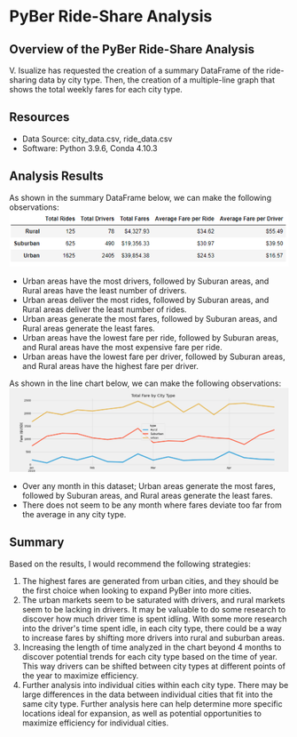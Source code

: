 # PyBer Ride-Share Analysis

## Overview of the PyBer Ride-Share Analysis
V. Isualize has requested the creation of a summary DataFrame of the ride-sharing data by city type. Then, the creation of a multiple-line graph that shows the total weekly fares for each city type.

## Resources
- Data Source: city_data.csv, ride_data.csv
- Software: Python 3.9.6, Conda 4.10.3

## Analysis Results
As shown in the summary DataFrame below, we can make the following observations:
![PyBer_Summary](challenge/analysis/PyBer_summary_df.PNG)
- Urban areas have the most drivers, followed by Suburan areas, and Rural areas have the least number of drivers.
- Urban areas deliver the most rides, followed by Suburan areas, and Rural areas deliver the least number of rides.
- Urban areas generate the most fares, followed by Suburan areas, and Rural areas generate the least fares.
- Urban areas have the lowest fare per ride, followed by Suburan areas, and Rural areas have the most expensive fare per ride.
- Urban areas have the lowest fare per driver, followed by Suburan areas, and Rural areas have the highest fare per driver.

As shown in the line chart below, we can make the following observations:
![PyBer_Fare_Summary](challenge/analysis/PyBer_fare_summary.png)
- Over any month in this dataset; Urban areas generate the most fares, followed by Suburan areas, and Rural areas generate the least fares.
- There does not seem to be any month where fares deviate too far from the average in any city type.

## Summary
Based on the results, I would recommend the following strategies:
1. The highest fares are generated from urban cities, and they should be the first choice when looking to expand PyBer into more cities.
2. The urban markets seem to be saturated with drivers, and rural markets seem to be lacking in drivers. It may be valuable to do some research to discover how much driver time is spent idling. With some more research into the driver's time spent idle, in each city type, there could be a way to increase fares by shifting more drivers into rural and suburban areas.
3. Increasing the length of time analyzed in the chart beyond 4 months to discover potential trends for each city type based on the time of year. This way drivers can be shifted between city types at different points of the year to maximize efficiency.
4. Further analysis into individual cities within each city type. There may be large differences in the data between individual cities that fit into the same city type. Further analysis here can help determine more specific locations ideal for expansion, as well as potential opportunities to maximize efficiency for individual cities.

